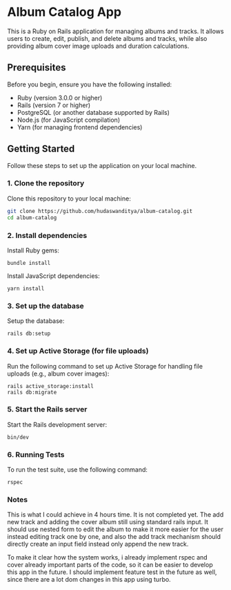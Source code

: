# Album Catalog App

This is a Ruby on Rails application for managing albums and tracks. It allows users to create, edit, publish, and delete albums and tracks, while also providing album cover image uploads and duration calculations.

## Prerequisites

Before you begin, ensure you have the following installed:

- Ruby (version 3.0.0 or higher)
- Rails (version 7 or higher)
- PostgreSQL (or another database supported by Rails)
- Node.js (for JavaScript compilation)
- Yarn (for managing frontend dependencies)

## Getting Started

Follow these steps to set up the application on your local machine.

### 1. Clone the repository

Clone this repository to your local machine:

```bash
git clone https://github.com/hudaswanditya/album-catalog.git
cd album-catalog
```

### 2. Install dependencies
Install Ruby gems:

```
bundle install
```
Install JavaScript dependencies:
```
yarn install
```

### 3. Set up the database
Setup the database:
```
rails db:setup
```

### 4. Set up Active Storage (for file uploads)
Run the following command to set up Active Storage for handling file uploads (e.g., album cover images):

```
rails active_storage:install
rails db:migrate
```
### 5. Start the Rails server
Start the Rails development server:
```
bin/dev
```

### 6. Running Tests
To run the test suite, use the following command:
```
rspec
```
### Notes
This is what I could achieve in 4 hours time. It is not completed yet. The add new track and adding the cover album still using standard rails input. It should use nested form to edit the album to make it more easier for the user instead editing track one by one, and also the add track mechanism should directly create an input field instead only append the new track.

To make it clear how the system works, i already implement rspec and cover already important parts of the code, so it can be easier to develop this app in the future. I should implement feature test in the future as well, since there are a lot dom changes in this app using turbo.